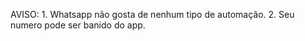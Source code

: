 AVISO: 1. Whatsapp não gosta de nenhum tipo de automação.
       2. Seu numero pode ser banido do app.
